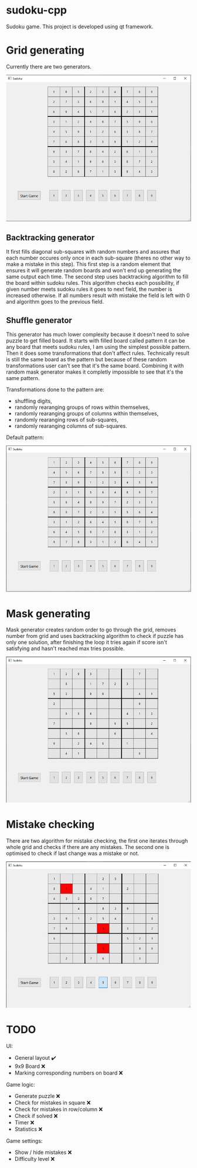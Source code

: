 # sudoku-cpp
Sudoku game. This project is developed using qt framework.

# Grid generating
Currently there are two generators.

![alt text](https://github.com/pillon33/sudoku-cpp/blob/main/full_board.png?raw=true)

## Backtracking generator
It first fills diagonal sub-squares with random numbers and assures that each number occures only once in each sub-square (theres no other way to make a mistake in this step). This first step is a random element that ensures it will generate random boards and won't end up generating the same output each time. The second step uses backtracking algorithm to fill the board within sudoku rules. This algorithm checks each possibility, if given number meets sudoku rules it goes to next field, the number is increased otherwise. If all numbers result with mistake the field is left with 0 and algorithm goes to the previous field. 

## Shuffle generator
This generator has much lower complexity because it doesn't need to solve puzzle to get filled board. It starts with filled board called pattern it can be any board that meets sudoku rules, I am using the simplest possible pattern. Then it does some transformations that don't affect rules. Technically result is still the same board as the pattern but because of these random transformations user can't see that it's the same board. Combining it with random mask generator makes it completly impossible to see that it's the same pattern. 

Transformations done to the pattern are:
 - shuffling digits,
 - randomly rearanging groups of rows within themselves,
 - randomly rearanging groups of columns within themselves,
 - randomly rearanging rows of sub-squares,
 - randomly rearanging columns of sub-squares.

 Default pattern:
 
 ![alt text](https://github.com/pillon33/sudoku-cpp/blob/main/default_pattern.png?raw=true)

# Mask generating
Mask generator creates random order to go through the grid, removes number from grid and uses backtracking algorithm to check if puzzle has only one solution, after finishing the loop it tries again if score isn't satisfying and hasn't reached max tries possible.

![alt text](https://github.com/pillon33/sudoku-cpp/blob/main/example_puzzle.png?raw=true)

# Mistake checking
There are two algorithm for mistake checking, the first one iterates through whole grid and checks if there are any mistakes. The second one is optimised to check if last change was a mistake or not. 

![alt text](https://github.com/pillon33/sudoku-cpp/blob/main/example_mistakes.png?raw=true)

# TODO
UI:
  - General layout :heavy_check_mark:
  - 9x9 Board :x:
  - Marking corresponding numbers on board :x:

Game logic:
  - Generate puzzle :x:
  - Check for mistakes in square :x:
  - Check for mistakes in row/column :x:
  - Check if solved :x:
  - Timer :x:
  - Statistics :x:
  
Game settings:
  - Show / hide mistakes :x:
  - Difficulty level :x:
